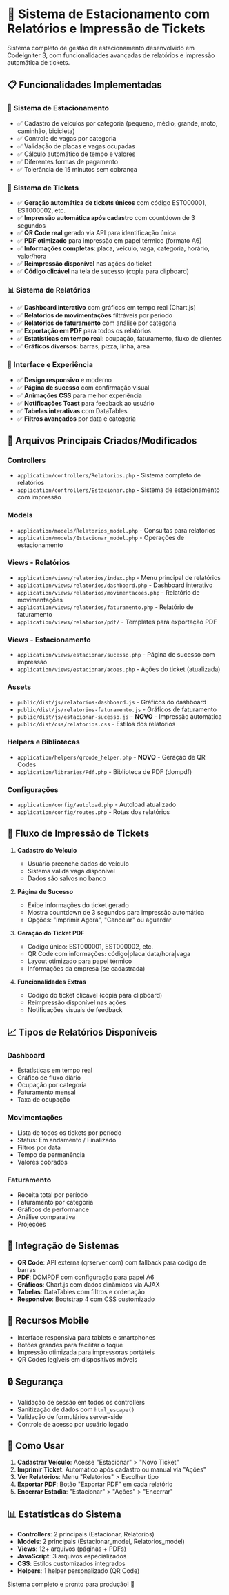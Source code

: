 # 🚗 Sistema de Estacionamento com Relatórios e Impressão de Tickets

Sistema completo de gestão de estacionamento desenvolvido em CodeIgniter 3, com funcionalidades avançadas de relatórios e impressão automática de tickets.

## 📋 Funcionalidades Implementadas

### 🎯 Sistema de Estacionamento
- ✅ Cadastro de veículos por categoria (pequeno, médio, grande, moto, caminhão, bicicleta)
- ✅ Controle de vagas por categoria
- ✅ Validação de placas e vagas ocupadas
- ✅ Cálculo automático de tempo e valores
- ✅ Diferentes formas de pagamento
- ✅ Tolerância de 15 minutos sem cobrança

### 🎫 Sistema de Tickets
- ✅ **Geração automática de tickets únicos** com código EST000001, EST000002, etc.
- ✅ **Impressão automática após cadastro** com countdown de 3 segundos
- ✅ **QR Code real** gerado via API para identificação única
- ✅ **PDF otimizado** para impressão em papel térmico (formato A6)
- ✅ **Informações completas**: placa, veículo, vaga, categoria, horário, valor/hora
- ✅ **Reimpressão disponível** nas ações do ticket
- ✅ **Código clicável** na tela de sucesso (copia para clipboard)

### 📊 Sistema de Relatórios
- ✅ **Dashboard interativo** com gráficos em tempo real (Chart.js)
- ✅ **Relatórios de movimentações** filtráveis por período
- ✅ **Relatórios de faturamento** com análise por categoria
- ✅ **Exportação em PDF** para todos os relatórios
- ✅ **Estatísticas em tempo real**: ocupação, faturamento, fluxo de clientes
- ✅ **Gráficos diversos**: barras, pizza, linha, área

### 🎨 Interface e Experiência
- ✅ **Design responsivo** e moderno
- ✅ **Página de sucesso** com confirmação visual
- ✅ **Animações CSS** para melhor experiência
- ✅ **Notificações Toast** para feedback ao usuário
- ✅ **Tabelas interativas** com DataTables
- ✅ **Filtros avançados** por data e categoria

## 🔧 Arquivos Principais Criados/Modificados

### Controllers
- `application/controllers/Relatorios.php` - Sistema completo de relatórios
- `application/controllers/Estacionar.php` - Sistema de estacionamento com impressão

### Models
- `application/models/Relatorios_model.php` - Consultas para relatórios
- `application/models/Estacionar_model.php` - Operações de estacionamento

### Views - Relatórios
- `application/views/relatorios/index.php` - Menu principal de relatórios
- `application/views/relatorios/dashboard.php` - Dashboard interativo
- `application/views/relatorios/movimentacoes.php` - Relatório de movimentações
- `application/views/relatorios/faturamento.php` - Relatório de faturamento
- `application/views/relatorios/pdf/` - Templates para exportação PDF

### Views - Estacionamento
- `application/views/estacionar/sucesso.php` - Página de sucesso com impressão
- `application/views/estacionar/acoes.php` - Ações do ticket (atualizada)

### Assets
- `public/dist/js/relatorios-dashboard.js` - Gráficos do dashboard
- `public/dist/js/relatorios-faturamento.js` - Gráficos de faturamento
- `public/dist/js/estacionar-sucesso.js` - **NOVO** - Impressão automática
- `public/dist/css/relatorios.css` - Estilos dos relatórios

### Helpers e Bibliotecas
- `application/helpers/qrcode_helper.php` - **NOVO** - Geração de QR Codes
- `application/libraries/Pdf.php` - Biblioteca de PDF (dompdf)

### Configurações
- `application/config/autoload.php` - Autoload atualizado
- `application/config/routes.php` - Rotas dos relatórios

## 🎫 Fluxo de Impressão de Tickets

1. **Cadastro do Veículo**
   - Usuário preenche dados do veículo
   - Sistema valida vaga disponível
   - Dados são salvos no banco

2. **Página de Sucesso**
   - Exibe informações do ticket gerado
   - Mostra countdown de 3 segundos para impressão automática
   - Opções: "Imprimir Agora", "Cancelar" ou aguardar

3. **Geração do Ticket PDF**
   - Código único: EST000001, EST000002, etc.
   - QR Code com informações: código|placa|data/hora|vaga
   - Layout otimizado para papel térmico
   - Informações da empresa (se cadastrada)

4. **Funcionalidades Extras**
   - Código do ticket clicável (copia para clipboard)
   - Reimpressão disponível nas ações
   - Notificações visuais de feedback

## 📈 Tipos de Relatórios Disponíveis

### Dashboard
- Estatísticas em tempo real
- Gráfico de fluxo diário
- Ocupação por categoria
- Faturamento mensal
- Taxa de ocupação

### Movimentações
- Lista de todos os tickets por período
- Status: Em andamento / Finalizado
- Filtros por data
- Tempo de permanência
- Valores cobrados

### Faturamento
- Receita total por período
- Faturamento por categoria
- Gráficos de performance
- Análise comparativa
- Projeções

## 🔄 Integração de Sistemas

- **QR Code**: API externa (qrserver.com) com fallback para código de barras
- **PDF**: DOMPDF com configuração para papel A6
- **Gráficos**: Chart.js com dados dinâmicos via AJAX
- **Tabelas**: DataTables com filtros e ordenação
- **Responsivo**: Bootstrap 4 com CSS customizado

## 📱 Recursos Mobile

- Interface responsiva para tablets e smartphones
- Botões grandes para facilitar o toque
- Impressão otimizada para impressoras portáteis
- QR Codes legíveis em dispositivos móveis

## 🔒 Segurança

- Validação de sessão em todos os controllers
- Sanitização de dados com `html_escape()`
- Validação de formulários server-side
- Controle de acesso por usuário logado

## 🚀 Como Usar

1. **Cadastrar Veículo**: Acesse "Estacionar" > "Novo Ticket"
2. **Imprimir Ticket**: Automático após cadastro ou manual via "Ações"
3. **Ver Relatórios**: Menu "Relatórios" > Escolher tipo
4. **Exportar PDF**: Botão "Exportar PDF" em cada relatório
5. **Encerrar Estadia**: "Estacionar" > "Ações" > "Encerrar"

## 📊 Estatísticas do Sistema

- **Controllers**: 2 principais (Estacionar, Relatorios)
- **Models**: 2 principais (Estacionar_model, Relatorios_model)  
- **Views**: 12+ arquivos (páginas + PDFs)
- **JavaScript**: 3 arquivos especializados
- **CSS**: Estilos customizados integrados
- **Helpers**: 1 helper personalizado (QR Code)

Sistema completo e pronto para produção! 🎉
